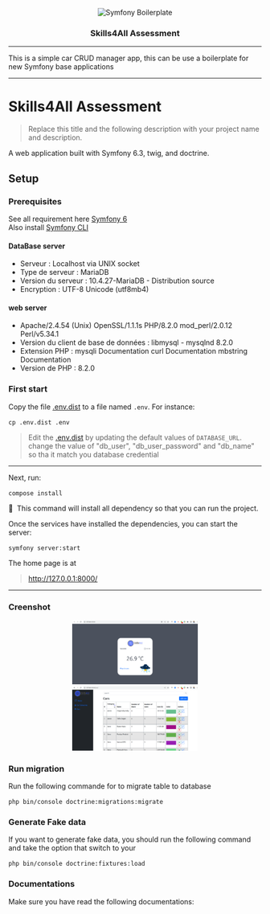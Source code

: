 <p align="center">
    <img src="https://www.labellucie.com/wp-content/uploads/2021/08/logo_Skills4all.png" alt="Symfony Boilerplate" width="250" />
</p>
<h3 align="center">Skills4All Assessment</h3>

---

This is a simple car CRUD manager app, this can be use a boilerplate for new Symfony base applications

---

# Skills4All Assessment

> Replace this title and the following description with your project name and description.

A web application built with Symfony 6.3, twig, and doctrine.

## Setup

### Prerequisites

See all requirement here [Symfony 6](https://symfony.com/doc/6.0/setup.html) 
<br>
Also install [Symfony CLI](https://symfony.com/download)
#### DataBase server
* Serveur : Localhost via UNIX socket
* Type de serveur : MariaDB
* Version du serveur : 10.4.27-MariaDB - Distribution source
* Encryption : UTF-8 Unicode (utf8mb4)
#### web server
* Apache/2.4.54 (Unix) OpenSSL/1.1.1s PHP/8.2.0 mod_perl/2.0.12 Perl/v5.34.1
* Version du client de base de données : libmysql - mysqlnd 8.2.0
* Extension PHP : mysqli Documentation curl Documentation mbstring Documentation
* Version de PHP : 8.2.0

### First start

Copy the file [.env.dist](.env.dist) to a file named `.env`. For instance:

```
cp .env.dist .env
```

> Edit the [.env.dist](.env.dist) by updating the default values of `DATABASE_URL`.
> change the value of "db_user", "db_user_password" and "db_name" so tha it match you database credential

---
Next, run:

```
compose install
```

📣&nbsp;&nbsp;This command will install all dependency so that you can run the project.

Once the services have installed the dependencies, you can start the server:

```
symfony server:start
```

The home page is at 

> http://127.0.0.1:8000/
---
### Creenshot
<p align="center">
    <img src="https://raw.githubusercontent.com/ndouop/assessment/main/public/img/screen1.png" alt="Symfony Boilerplate" width="250" />
    <br />
    <img src="https://raw.githubusercontent.com/ndouop/assessment/main/public/img/screen2.png" alt="Symfony Boilerplate" width="250" />
</p>

### Run migration
Run the following commande for to migrate table to database
```
php bin/console doctrine:migrations:migrate
```
### Generate Fake data
If you want to generate fake data, you should run the following command and take the option that switch to your
```
php bin/console doctrine:fixtures:load
```

### Documentations

Make sure you have read the following documentations:
